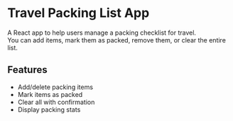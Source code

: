 # Travel Packing List App

A React app to help users manage a packing checklist for travel.  
You can add items, mark them as packed, remove them, or clear the entire list.

## Features
- Add/delete packing items
- Mark items as packed
- Clear all with confirmation
- Display packing stats
